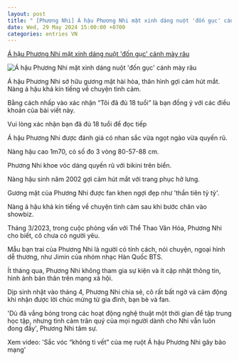 ```yaml
---
layout: post
title: " [Phương Nhi] Á hậu Phương Nhi mặt xinh dáng nuột 'đốn gục' cánh mày râu"
date: Wed, 29 May 2024 15:00:00 +0700
categories: entries VN
---
```

[Á hậu Phương Nhi mặt xinh dáng nuột 'đốn gục' cánh mày râu](https://tiin.vn/chuyen-muc/sao-viet/a-hau-phuong-nhi-mat-xinh-dang-nuot-don-guc-canh-may-rau.html)

![Á hậu Phương Nhi mặt xinh dáng nuột 'đốn gục' cánh mày râu](https://newsmd2fr.keeng.vn/tiin/archive/imageslead/2024/05/30/thumb4_236753814d6467acd6627ff5b88cf233.jpg)

Á hậu Phương Nhi sở hữu gương mặt hài hòa, thân hình gợi cảm hút mắt. Nàng á hậu khá kín tiếng về chuyện tình cảm.

Bằng cách nhấp vào xác nhận “Tôi đã đủ 18 tuổi” là bạn đồng ý với các điều khoản của bài viết này.

Vui lòng xác nhận bạn đã đủ 18 tuổi để đọc tiếp

Á hậu Phương Nhi được đánh giá có nhan sắc vừa ngọt ngào vừa quyến rũ.

Nàng hậu cao 1m70, có số đo 3 vòng 80-57-88 cm.

Phương Nhi khoe vóc dáng quyến rũ với bikini trên biển.

Nàng hậu sinh năm 2002 gợi cảm hút mắt với trang phục hở lưng.

Gương mặt của Phương Nhi được fan khen ngợi đẹp như 'thần tiên tỷ tỷ'.

Nàng á hậu khá kín tiếng về chuyện tình cảm sau khi bước chân vào showbiz.

Tháng 3/2023, trong cuộc phỏng vấn với Thể Thao Văn Hóa, Phương Nhi cho biết, cô chưa có người yêu.

Mẫu bạn trai của Phương Nhi là người có tính cách, nói chuyện, ngoại hình dễ thương, như Jimin của nhóm nhạc Hàn Quốc BTS.

Ít tháng qua, Phương Nhi không tham gia sự kiện và ít cập nhật thông tin, hình ảnh bản thân trên mạng xã hội.

Dịp sinh nhật vào tháng 4, Phương Nhi chia sẻ, cô rất bất ngờ và cảm động khi nhận được lời chúc mừng từ gia đình, bạn bè và fan.

'Dù đã vắng bóng trong các hoạt động nghệ thuật một thời gian để tập trung học tập, nhưng tình cảm trân quý của mọi người dành cho Nhi vẫn luôn đong đầy', Phương Nhi tâm sự.

Xem video: 'Sắc vóc “không tì vết” của mẹ ruột Á hậu Phương Nhi gây bão mạng'

